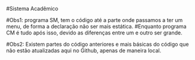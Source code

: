 #Sistema Acadêmico

#Obs1: programa SM, tem o código até a parte onde passamos a ter um menu, de forma a declaração não ser mais estática.
#Enquanto programa CM é tudo após isso, devido as diferenças entre um e outro ser grande.

#Obs2: Existem partes do código anteriores e mais básicas do código que não estão atualizadas aqui no Github, apenas de maneira local.
